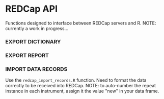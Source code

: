 # REDCap API 

Functions designed to interface between REDCap servers and R. NOTE: currently a work in progress...

### EXPORT DICTIONARY


### EXPORT REPORT


### IMPORT DATA RECORDS
Use the `redcap_import_records.R` function. Need to format the data correctly to be received into REDCap.
NOTE: to auto-number the repeat instance in each instrument, assign it the value "new" in your data frame.